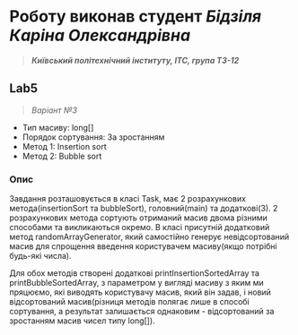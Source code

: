 # Роботу виконав студент ***Бідзіля Каріна Олександрівна***
> ***Київський політехнічний інституту, ІТС, група ТЗ-12***

## Lab5

> *Варіант №3*
- Тип масиву: long[]
- Порядок сортування: За зростанням
- Метод 1: Insertion sort
- Метод 2: Bubble sort
### Опис
Завдання розташовується в класі Task, має 2 розрахункових метода(insertionSort та bubbleSort), головний(main) та додаткові(3). 2 розрахункових метода сортують отриманий масив двома різними способами та викликаються окремо. В класі присутній додатковий метод randomArrayGenerator, який самостійно генерує невідсортований масив для спрощення введення користувачем масиву(якщо потрібні будь-які числа).

Для обох методів створені додаткові printInsertionSortedArray та printBubbleSortedArray, з параметром у вигляді масиву з яким ми пряцюємо, які виводять користувачу масив, який він задав, і новий відсортований масив(різниця методів полягає лише в способі сортування, а результат залишається однаковим - відсортований за зростанням масив чисел типу long[]).